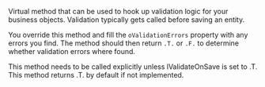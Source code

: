 ﻿Virtual method that can be used to hook up validation logic for your business objects. Validation typically gets called before saving an entity.You override this method and fill the `oValidationErrors` property with any errors you find. The method should then return `.T.` or `.F.` to determine whether validation errors where found.This method needs to be called explicitly unless lValidateOnSave is set to .T. This method returns .T. by default if not implemented.